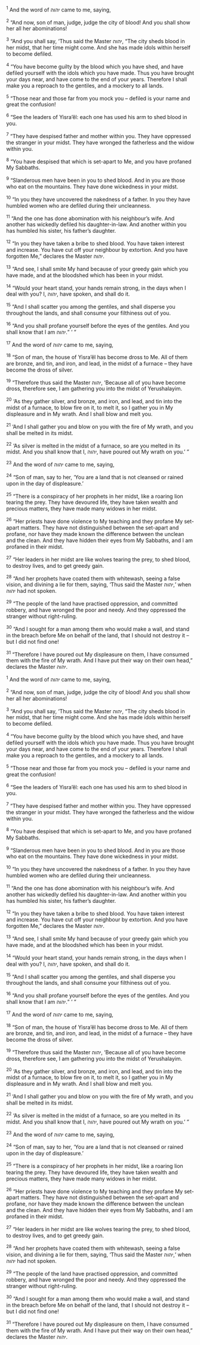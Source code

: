 <sup>1</sup> And the word of יהוה came to me, saying,

<sup>2</sup> “And now, son of man, judge, judge the city of blood! And you shall show her all her abominations!

<sup>3</sup> “And you shall say, ‘Thus said the Master יהוה, “The city sheds blood in her midst, that her time might come. And she has made idols within herself to become defiled.

<sup>4</sup> “You have become guilty by the blood which you have shed, and have defiled yourself with the idols which you have made. Thus you have brought your days near, and have come to the end of your years. Therefore I shall make you a reproach to the gentiles, and a mockery to all lands.

<sup>5</sup> “Those near and those far from you mock you – defiled is your name and great the confusion!

<sup>6</sup> “See the leaders of Yisra’ĕl: each one has used his arm to shed blood in you.

<sup>7</sup> “They have despised father and mother within you. They have oppressed the stranger in your midst. They have wronged the fatherless and the widow within you.

<sup>8</sup> “You have despised that which is set-apart to Me, and you have profaned My Sabbaths.

<sup>9</sup> “Slanderous men have been in you to shed blood. And in you are those who eat on the mountains. They have done wickedness in your midst.

<sup>10</sup> “In you they have uncovered the nakedness of a father. In you they have humbled women who are defiled during their uncleanness.

<sup>11</sup> “And the one has done abomination with his neighbour’s wife. And another has wickedly defiled his daughter-in-law. And another within you has humbled his sister, his father’s daughter.

<sup>12</sup> “In you they have taken a bribe to shed blood. You have taken interest and increase. You have cut off your neighbour by extortion. And you have forgotten Me,” declares the Master יהוה.

<sup>13</sup> “And see, I shall smite My hand because of your greedy gain which you have made, and at the bloodshed which has been in your midst.

<sup>14</sup> “Would your heart stand, your hands remain strong, in the days when I deal with you? I, יהוה, have spoken, and shall do it.

<sup>15</sup> “And I shall scatter you among the gentiles, and shall disperse you throughout the lands, and shall consume your filthiness out of you.

<sup>16</sup> “And you shall profane yourself before the eyes of the gentiles. And you shall know that I am יהוה.” ’ ”

<sup>17</sup> And the word of יהוה came to me, saying,

<sup>18</sup> “Son of man, the house of Yisra’ĕl has become dross to Me. All of them are bronze, and tin, and iron, and lead, in the midst of a furnace – they have become the dross of silver.

<sup>19</sup> “Therefore thus said the Master יהוה, ‘Because all of you have become dross, therefore see, I am gathering you into the midst of Yerushalayim.

<sup>20</sup> ‘As they gather silver, and bronze, and iron, and lead, and tin into the midst of a furnace, to blow fire on it, to melt it, so I gather you in My displeasure and in My wrath. And I shall blow and melt you.

<sup>21</sup> ‘And I shall gather you and blow on you with the fire of My wrath, and you shall be melted in its midst.

<sup>22</sup> ‘As silver is melted in the midst of a furnace, so are you melted in its midst. And you shall know that I, יהוה, have poured out My wrath on you.’ ”

<sup>23</sup> And the word of יהוה came to me, saying,

<sup>24</sup> “Son of man, say to her, ‘You are a land that is not cleansed or rained upon in the day of displeasure.’

<sup>25</sup> “There is a conspiracy of her prophets in her midst, like a roaring lion tearing the prey. They have devoured life, they have taken wealth and precious matters, they have made many widows in her midst.

<sup>26</sup> “Her priests have done violence to My teaching and they profane My set-apart matters. They have not distinguished between the set-apart and profane, nor have they made known the difference between the unclean and the clean. And they have hidden their eyes from My Sabbaths, and I am profaned in their midst.

<sup>27</sup> “Her leaders in her midst are like wolves tearing the prey, to shed blood, to destroy lives, and to get greedy gain.

<sup>28</sup> “And her prophets have coated them with whitewash, seeing a false vision, and divining a lie for them, saying, ‘Thus said the Master יהוה,’ when יהוה had not spoken.

<sup>29</sup> “The people of the land have practised oppression, and committed robbery, and have wronged the poor and needy. And they oppressed the stranger without right-ruling.

<sup>30</sup> “And I sought for a man among them who would make a wall, and stand in the breach before Me on behalf of the land, that I should not destroy it – but I did not find one!

<sup>31</sup> “Therefore I have poured out My displeasure on them, I have consumed them with the fire of My wrath. And I have put their way on their own head,” declares the Master יהוה.

<sup>1</sup> And the word of יהוה came to me, saying,

<sup>2</sup> “And now, son of man, judge, judge the city of blood! And you shall show her all her abominations!

<sup>3</sup> “And you shall say, ‘Thus said the Master יהוה, “The city sheds blood in her midst, that her time might come. And she has made idols within herself to become defiled.

<sup>4</sup> “You have become guilty by the blood which you have shed, and have defiled yourself with the idols which you have made. Thus you have brought your days near, and have come to the end of your years. Therefore I shall make you a reproach to the gentiles, and a mockery to all lands.

<sup>5</sup> “Those near and those far from you mock you – defiled is your name and great the confusion!

<sup>6</sup> “See the leaders of Yisra’ĕl: each one has used his arm to shed blood in you.

<sup>7</sup> “They have despised father and mother within you. They have oppressed the stranger in your midst. They have wronged the fatherless and the widow within you.

<sup>8</sup> “You have despised that which is set-apart to Me, and you have profaned My Sabbaths.

<sup>9</sup> “Slanderous men have been in you to shed blood. And in you are those who eat on the mountains. They have done wickedness in your midst.

<sup>10</sup> “In you they have uncovered the nakedness of a father. In you they have humbled women who are defiled during their uncleanness.

<sup>11</sup> “And the one has done abomination with his neighbour’s wife. And another has wickedly defiled his daughter-in-law. And another within you has humbled his sister, his father’s daughter.

<sup>12</sup> “In you they have taken a bribe to shed blood. You have taken interest and increase. You have cut off your neighbour by extortion. And you have forgotten Me,” declares the Master יהוה.

<sup>13</sup> “And see, I shall smite My hand because of your greedy gain which you have made, and at the bloodshed which has been in your midst.

<sup>14</sup> “Would your heart stand, your hands remain strong, in the days when I deal with you? I, יהוה, have spoken, and shall do it.

<sup>15</sup> “And I shall scatter you among the gentiles, and shall disperse you throughout the lands, and shall consume your filthiness out of you.

<sup>16</sup> “And you shall profane yourself before the eyes of the gentiles. And you shall know that I am יהוה.” ’ ”

<sup>17</sup> And the word of יהוה came to me, saying,

<sup>18</sup> “Son of man, the house of Yisra’ĕl has become dross to Me. All of them are bronze, and tin, and iron, and lead, in the midst of a furnace – they have become the dross of silver.

<sup>19</sup> “Therefore thus said the Master יהוה, ‘Because all of you have become dross, therefore see, I am gathering you into the midst of Yerushalayim.

<sup>20</sup> ‘As they gather silver, and bronze, and iron, and lead, and tin into the midst of a furnace, to blow fire on it, to melt it, so I gather you in My displeasure and in My wrath. And I shall blow and melt you.

<sup>21</sup> ‘And I shall gather you and blow on you with the fire of My wrath, and you shall be melted in its midst.

<sup>22</sup> ‘As silver is melted in the midst of a furnace, so are you melted in its midst. And you shall know that I, יהוה, have poured out My wrath on you.’ ”

<sup>23</sup> And the word of יהוה came to me, saying,

<sup>24</sup> “Son of man, say to her, ‘You are a land that is not cleansed or rained upon in the day of displeasure.’

<sup>25</sup> “There is a conspiracy of her prophets in her midst, like a roaring lion tearing the prey. They have devoured life, they have taken wealth and precious matters, they have made many widows in her midst.

<sup>26</sup> “Her priests have done violence to My teaching and they profane My set-apart matters. They have not distinguished between the set-apart and profane, nor have they made known the difference between the unclean and the clean. And they have hidden their eyes from My Sabbaths, and I am profaned in their midst.

<sup>27</sup> “Her leaders in her midst are like wolves tearing the prey, to shed blood, to destroy lives, and to get greedy gain.

<sup>28</sup> “And her prophets have coated them with whitewash, seeing a false vision, and divining a lie for them, saying, ‘Thus said the Master יהוה,’ when יהוה had not spoken.

<sup>29</sup> “The people of the land have practised oppression, and committed robbery, and have wronged the poor and needy. And they oppressed the stranger without right-ruling.

<sup>30</sup> “And I sought for a man among them who would make a wall, and stand in the breach before Me on behalf of the land, that I should not destroy it – but I did not find one!

<sup>31</sup> “Therefore I have poured out My displeasure on them, I have consumed them with the fire of My wrath. And I have put their way on their own head,” declares the Master יהוה.

